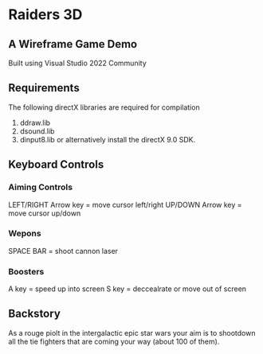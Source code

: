 # Raiders 3D
## A Wireframe Game Demo 
Built using Visual Studio 2022 Community
## Requirements
The following directX libraries are required for compilation
1. ddraw.lib 
2. dsound.lib 
3. dinput8.lib 
or alternatively install the directX 9.0 SDK.
## Keyboard Controls
### Aiming Controls
LEFT/RIGHT Arrow key = move cursor left/right
UP/DOWN Arrow key = move cursor up/down 
### Wepons
SPACE BAR = shoot cannon laser
### Boosters
A key = speed up into screen
S key = deccealrate or move out of screen
## Backstory
As a rouge piolt in the intergalactic epic star wars your aim is to shootdown
all the tie fighters that are coming your way (about 100 of them).